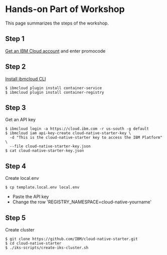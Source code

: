 # Hands-on Part of Workshop

This page summarizes the steps of the workshop.

## Step 1

[Get an IBM Cloud account](https://ibm.biz/Bd2JHx) and enter promocode

## Step 2

[Install ibmcloud CLI](https://cloud.ibm.com/docs/cli/reference/bluemix_cli?topic=cloud-cli-install-ibmcloud-cli#shell_install)

```
$ ibmcloud plugin install container-service
$ ibmcloud plugin install container-registry
```

## Step 3

Get an API key

```
$ ibmcloud login -a https://cloud.ibm.com -r us-south -g default
$ ibmcloud iam api-key-create cloud-native-starter-key \
  -d "This is the cloud-native-starter key to access the IBM Platform" \
  --file cloud-native-starter-key.json
$ cat cloud-native-starter-key.json
```

## Step 4 

Create local.env

```
$ cp template.local.env local.env
```

* Paste the API key
* Change the row 'REGISTRY_NAMESPACE=cloud-native-yourname'

## Step 5

Create cluster

```
$ git clone https://github.com/IBM/cloud-native-starter.git
$ cd cloud-native-starter
$ ./iks-scripts/create-iks-cluster.sh
```



